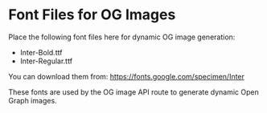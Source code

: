 # Font Files for OG Images

Place the following font files here for dynamic OG image generation:
- Inter-Bold.ttf
- Inter-Regular.ttf

You can download them from: https://fonts.google.com/specimen/Inter

These fonts are used by the OG image API route to generate dynamic Open Graph images.